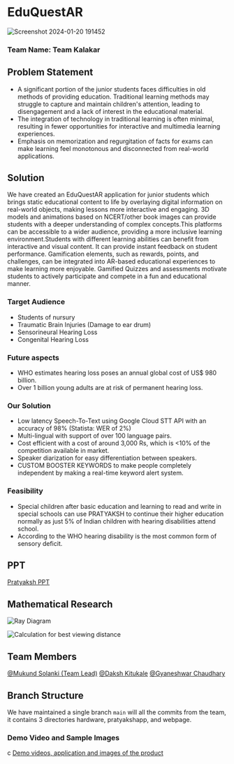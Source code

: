 # EduQuestAR


![Screenshot 2024-01-20 191452](https://github.com/Dev-anshika98/EduQuestAR-NSUT/assets/123721290/76708ff1-587d-44db-9140-ff975c1403d0)


### Team Name: Team Kalakar

## Problem Statement

- A significant portion of the junior students faces difficulties in old methods of providing education. Traditional learning methods may struggle to capture and maintain children's attention, leading to 
  disengagement and a lack of interest in the educational material.
- The integration of technology in traditional learning is often minimal, resulting in fewer opportunities for interactive and multimedia learning experiences.
- Emphasis on memorization and regurgitation of facts for exams can make learning feel monotonous and disconnected from real-world applications.


## Solution
We have created an EduQuestAR application for junior students which brings static educational content to life by overlaying digital information on real-world objects, making lessons more interactive and engaging.
3D models and animations based on NCERT/other book images can provide students with a deeper understanding of complex concepts.This platforms can be accessible to a wider audience, providing a more inclusive learning environment.Students with different learning abilities can benefit from interactive and visual content. It can provide instant feedback on student performance. Gamification elements, such as rewards, points, and challenges, can be integrated into AR-based educational experiences to make learning more enjoyable. Gamified Quizzes and assessments motivate students to actively participate and compete in a fun and educational manner.


### Target Audience 
- Students of nursury 
- Traumatic Brain Injuries (Damage to ear drum)
- Sensorineural Hearing Loss
- Congenital Hearing Loss


### Future aspects
- WHO estimates hearing loss poses an annual global cost of US$ 980 billion.
- Over 1 billion young adults are at risk of permanent hearing loss.

### Our Solution
- Low latency Speech-To-Text using Google Cloud STT API with an accuracy of 98% (Statista: WER of 2%)
- Multi-lingual with support of over 100 language pairs.
- Cost efficient with a cost of around 3,000 Rs, which is <10% of the competition available in market.
- Speaker diarization for easy differentiation between speakers.
- CUSTOM BOOSTER KEYWORDS to make people completely independent by making a real-time keyword alert system.

### Feasibility

- Special children after basic education and learning to read and write in special schools can use PRATYAKSH to continue their higher education normally as just 5% of Indian children with hearing disabilities attend school. 
- According to the WHO hearing disability is the most common form of sensory deficit.


## PPT
[Pratyaksh PPT](https://www.canva.com/design/DAFzNq912yc/LQ_OfxHv10MYXo2DzQd67w/edit?utm_content=DAFzNq912yc&utm_campaign=designshare&utm_medium=link2&utm_source=sharebutton)


## Mathematical Research

![Ray Diagram](https://github.com/mukundsolanki/HackCBS-Pratyaksh-AR/assets/97655058/104e61b0-8645-47a2-9250-c0aaebb87b6c)


![Calculation for best viewing distance](https://github.com/mukundsolanki/HackCBS-Pratyaksh-AR/assets/97655058/96ffb9dc-dbed-4e04-a694-59e52abdc2ba)


## Team Members


[@Mukund Solanki (Team Lead)](https://github.com/mukundsolanki)
[@Daksh Kitukale](https://github.com/K-Daksh)
[@Gyaneshwar Chaudhary](https://github.com/gyaneshwarchoudhary)

## Branch Structure

We have maintained a single branch `main` will all the commits from the team, it contains 3 directories hardware, pratyakshapp, and webpage.

### Demo Video and Sample Images
c
[Demo videos, application and images of the product](https://drive.google.com/drive/folders/1EDrFVWcLNQr0qLjN7hPhHLcphSdqMFdY?usp=drive_link)
